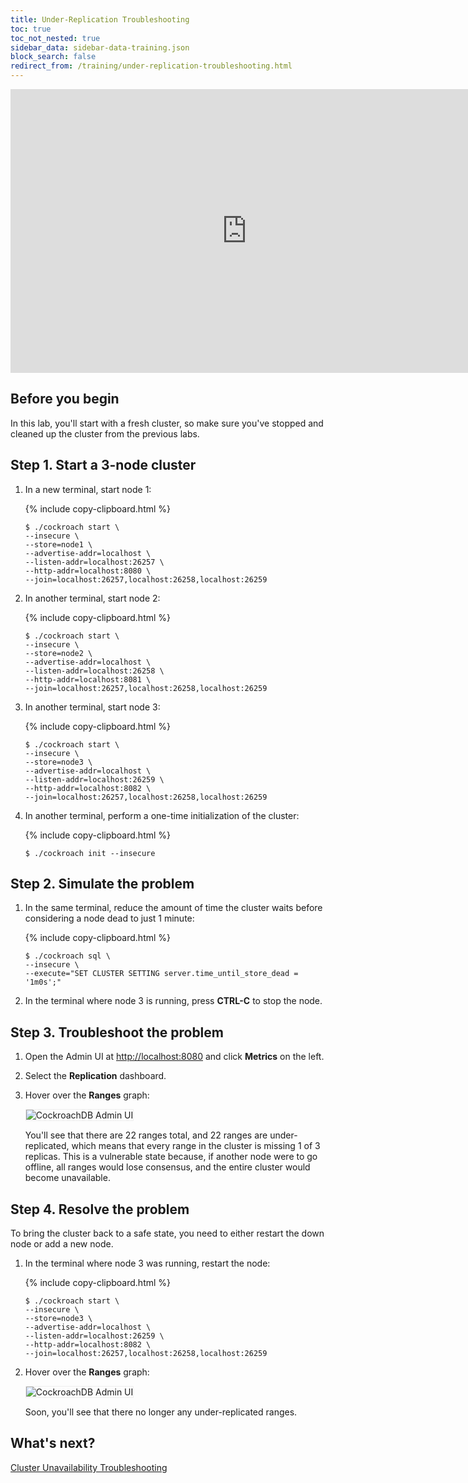 ```yaml
---
title: Under-Replication Troubleshooting
toc: true
toc_not_nested: true
sidebar_data: sidebar-data-training.json
block_search: false
redirect_from: /training/under-replication-troubleshooting.html
---
```


<iframe src="https://docs.google.com/presentation/d/e/2PACX-1vTSFeWLn6dr-ikvcXIXsdG7l4yWTfHiW4QA28LH9bS7MqSgm5MDNwBF2QZT_z6t4aSETvcEMpvMvqbv/embed?start=false&loop=false" frameborder="0" width="756" height="454" allowfullscreen="true" mozallowfullscreen="true" webkitallowfullscreen="true"></iframe>

<style>
  #toc ul:before {
    content: "Hands-on Lab"
  }
</style>

## Before you begin

In this lab, you'll start with a fresh cluster, so make sure you've stopped and cleaned up the cluster from the previous labs.

## Step 1. Start a 3-node cluster

1. In a new terminal, start node 1:

    {% include copy-clipboard.html %}
    ~~~ shell
    $ ./cockroach start \
    --insecure \
    --store=node1 \
    --advertise-addr=localhost \
    --listen-addr=localhost:26257 \
    --http-addr=localhost:8080 \
    --join=localhost:26257,localhost:26258,localhost:26259
    ~~~~

2. In another terminal, start node 2:

    {% include copy-clipboard.html %}
    ~~~ shell
    $ ./cockroach start \
    --insecure \
    --store=node2 \
    --advertise-addr=localhost \
    --listen-addr=localhost:26258 \
    --http-addr=localhost:8081 \
    --join=localhost:26257,localhost:26258,localhost:26259
    ~~~

3. In another terminal, start node 3:

    {% include copy-clipboard.html %}
    ~~~ shell
    $ ./cockroach start \
    --insecure \
    --store=node3 \
    --advertise-addr=localhost \
    --listen-addr=localhost:26259 \
    --http-addr=localhost:8082 \
    --join=localhost:26257,localhost:26258,localhost:26259
    ~~~

4. In another terminal, perform a one-time initialization of the cluster:

    {% include copy-clipboard.html %}
    ~~~ shell
    $ ./cockroach init --insecure
    ~~~

## Step 2. Simulate the problem

1. In the same terminal, reduce the amount of time the cluster waits before considering a node dead to just 1 minute:

    {% include copy-clipboard.html %}
    ~~~ shell
    $ ./cockroach sql \
    --insecure \
    --execute="SET CLUSTER SETTING server.time_until_store_dead = '1m0s';"
    ~~~

2. In the terminal where node 3 is running, press **CTRL-C** to stop the node.

## Step 3. Troubleshoot the problem

1. Open the Admin UI at <a href="http://localhost:8080" data-proofer-ignore>http://localhost:8080</a> and click **Metrics** on the left.

2. Select the **Replication** dashboard.

3. Hover over the **Ranges** graph:

    <img src="{{ 'images/v2.1/training-11.png' | relative_url }}" alt="CockroachDB Admin UI" style="border:1px solid #eee;max-width:100%" />

    You'll see that there are 22 ranges total, and 22 ranges are under-replicated, which means that every range in the cluster is missing 1 of 3 replicas. This is a vulnerable state because, if another node were to go offline, all ranges would lose consensus, and the entire cluster would become unavailable.

## Step 4. Resolve the problem

To bring the cluster back to a safe state, you need to either restart the down node or add a new node.

1. In the terminal where node 3 was running, restart the node:

    {% include copy-clipboard.html %}
    ~~~ shell
    $ ./cockroach start \
    --insecure \
    --store=node3 \
    --advertise-addr=localhost \
    --listen-addr=localhost:26259 \
    --http-addr=localhost:8082 \
    --join=localhost:26257,localhost:26258,localhost:26259
    ~~~

3. Hover over the **Ranges** graph:

    <img src="{{ 'images/v2.1/training-12.png' | relative_url }}" alt="CockroachDB Admin UI" style="border:1px solid #eee;max-width:100%" />

    Soon, you'll see that there no longer any under-replicated ranges.

## What's next?

[Cluster Unavailability Troubleshooting](cluster-unavailability-troubleshooting.html)
